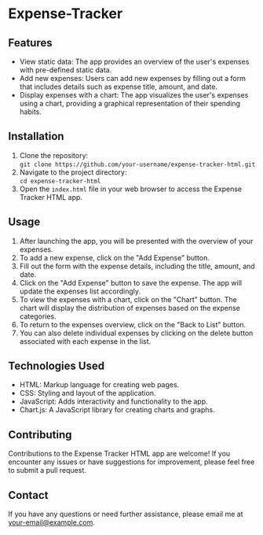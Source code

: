 # Expense-Tracker
  <h2>Features</h2>
  <ul>
    <li>View static data: The app provides an overview of the user's expenses with pre-defined static data.</li>
    <li>Add new expenses: Users can add new expenses by filling out a form that includes details such as expense title, amount, and date.</li>
    <li>Display expenses with a chart: The app visualizes the user's expenses using a chart, providing a graphical representation of their spending habits.</li>
  </ul>

  <h2>Installation</h2>
  <ol>
    <li>Clone the repository:<br>
      <code>git clone https://github.com/your-username/expense-tracker-html.git</code></li>
    <li>Navigate to the project directory:<br>
      <code>cd expense-tracker-html</code></li>
    <li>Open the <code>index.html</code> file in your web browser to access the Expense Tracker HTML app.</li>
  </ol>

  <h2>Usage</h2>
  <ol>
    <li>After launching the app, you will be presented with the overview of your expenses.</li>
    <li>To add a new expense, click on the "Add Expense" button.</li>
    <li>Fill out the form with the expense details, including the title, amount, and date.</li>
    <li>Click on the "Add Expense" button to save the expense. The app will update the expenses list accordingly.</li>
    <li>To view the expenses with a chart, click on the "Chart" button. The chart will display the distribution of expenses based on the expense categories.</li>
    <li>To return to the expenses overview, click on the "Back to List" button.</li>
    <li>You can also delete individual expenses by clicking on the delete button associated with each expense in the list.</li>
  </ol>

  <h2>Technologies Used</h2>
  <ul>
    <li>HTML: Markup language for creating web pages.</li>
    <li>CSS: Styling and layout of the application.</li>
    <li>JavaScript: Adds interactivity and functionality to the app.</li>
    <li>Chart.js: A JavaScript library for creating charts and graphs.</li>
  </ul>

  <h2>Contributing</h2>
  <p>Contributions to the Expense Tracker HTML app are welcome! If you encounter any issues or have suggestions for improvement, please feel free to submit a pull request.</p>

  
  <h2>Contact</h2>
  <p>If you have any questions or need further assistance, please email me at <a href="mailto:satyajena911@gmail.com">your-email@example.com</a>.</p>
